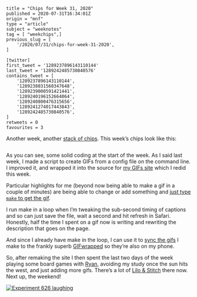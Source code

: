 ```
title = "Chips for Week 31, 2020"
published = 2020-07-31T16:34:01Z
origin = "mnf"
type = "article"
subject = "weeknotes"
tag = [ "weekchips",]
previous_slug = [
    '/2020/07/31/chips-for-week-31-2020',
]

[twitter]
first_tweet = '1289237896143110144'
last_tweet = '1289242485730840576'
contains_tweet = [
    '1289237896143110144',
    '1289238031560347648',
    '1289239000591421441',
    '1289240196152664064',
    '1289240800476315656',
    '1289241274017443843',
    '1289242485730840576',
]
retweets = 0
favourites = 3
```

Another week, another [stack of chips](/2020/06/19/my-week-in-poker-chips).
This week’s chips look like this:

<p class='image'><img src='https://mnf.m17s.net/2020/07/31/EeRLJcvXsAEYRWJ.jpg' alt=''></p>

As you can see, some solid coding at the start of the week. As I said last week, I made a script to create GIFs from a config file on the command line. I improved it, and wrapped it into the source for [my GIFs site](http://gifs.cackhanded.net) which I redid this week.

Particular highlights for me (beyond now being able to make a gif in a couple of minutes) are being able to change or add something and [just type `make` to get the gif](https://github.com/norm/gifs.cackhanded.net/commit/5ad8aff2cd33a60d9d964d35baa9cf00a5f32013).

I run make in a loop when I’m tweaking the sub-second timing  of captions and so can just save the file, wait a second and hit refresh in Safari. Honestly, half the time I spent on a gif now is writing and rewriting the description that goes on the page.

And since I already have make in the loop, I can use it to [sync the gifs](https://github.com/norm/gifs.cackhanded.net/commit/10b62716ba41d3a8693d7d43eaeaec83f05bdf30) I make to the frankly superb [GIFwrapped](https://gifwrapped.co) so they’re also on my phone.

So, after remaking the site I then spent the last two days of the week playing some board games with [Ryan](https://twitter.com/rnalexander), avoiding my study once the sun hits the west, and just adding more gifs. There’s a lot of [Lilo &amp; Stitch](http://gifs.cackhanded.net/lilo-and-stitch/) there now. Next up, the weekend!

<p class='image'><a href='http://gifs.cackhanded.net/lilo-and-stitch/laugh'><img src='http://gifs.cackhanded.net/lilo-and-stitch/laugh.gif' alt='Experiment 626 laughing'></a></p>
